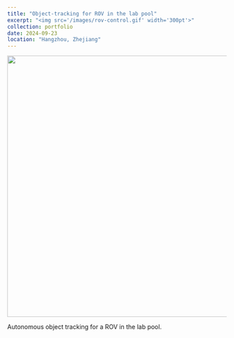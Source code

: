 ```yaml
---
title: "Object-tracking for ROV in the lab pool"
excerpt: "<img src='/images/rov-control.gif' width='300pt'>"
collection: portfolio
date: 2024-09-23
location: "Hangzhou, Zhejiang"
---
```

<img src='/images/rov-control.gif' width='600pt'>
<br/>

Autonomous object tracking for a ROV in the lab pool.


